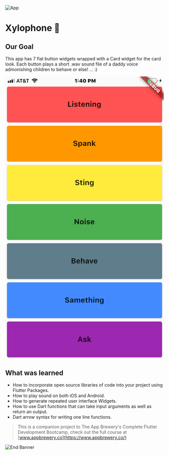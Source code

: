![App](https://github.com/londonappbrewery/Images/blob/master/AppBreweryBanner.png)


# Xylophone 🎹

## Our Goal

This app has 7 flat button widgets wrapped with a Card widget for the card look. Each button plays a short .wav sound file of a daddy voice 
admonishing children to behave or else!  ...     :)




![Finished App](https://github.com/CodeSenpii/flutter_xylophone/blob/master/xylo.png)

## What was learned

- How to incorporate open source libraries of code into your project using Flutter Packages.
- How to play sound on both iOS and Android.
- How to generate repeated user interface Widgets.
- How to use Dart functions that can take input arguments as well as return an output.
- Dart arrow syntax for writing one line functions.

>This is a companion project to The App Brewery's Complete Flutter Development Bootcamp, check out the full course at [www.appbrewery.co](https://www.appbrewery.co/)

![End Banner](https://github.com/londonappbrewery/Images/blob/master/readme-end-banner.png)

